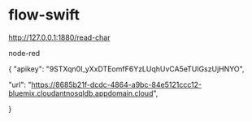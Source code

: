 # flow-swift

http://127.0.0.1:1880/read-char

node-red


{
  "apikey": "9STXqn0I_yXxDTEomfF6YzLUqhUvCA5eTUlGszUjHNYO",

  "url": "https://8685b21f-dcdc-4864-a9bc-84e5121ccc12-bluemix.cloudantnosqldb.appdomain.cloud",

}
